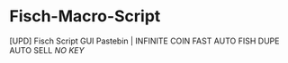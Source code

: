 # Fisch-Macro-Script
[UPD] Fisch Script GUI Pastebin | INFINITE COIN FAST AUTO FISH DUPE AUTO SELL *NO KEY*

